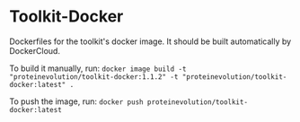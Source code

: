 # Toolkit-Docker
Dockerfiles for the toolkit's docker image. It should be built automatically by DockerCloud.

To build it manually, run:
``docker image build -t "proteinevolution/toolkit-docker:1.1.2" -t "proteinevolution/toolkit-docker:latest" .``

To push the image, run:
``docker push proteinevolution/toolkit-docker:latest``
